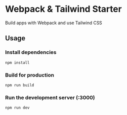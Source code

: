 # Webpack & Tailwind Starter

Build apps with Webpack and use Tailwind CSS

## Usage

### Install dependencies

```
npm install
```

### Build for production

```
npm run build
```

### Run the development server (:3000)

```
npm run dev
```
